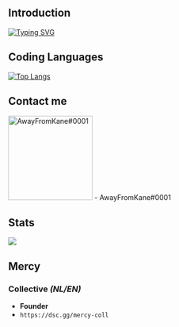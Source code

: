 ## Introduction

[![Typing SVG](https://readme-typing-svg.herokuapp.com?duration=4000&color=1594F7&lines=Hi+there%2C+I'm+Kane!;I+am+a+FiveM+Developer.;I+founded+Mercy+Collective+with+%40RazerFiveM%2C+we+offer+fivem+script+support+and+scripts.;Are+you+interested+or+need+help%3F+Don't+hesitate+and+join+the+Discord.;https%3A%2F%2Fdsc.gg%2Fmercy-coll)](https://git.io/typing-svg)

## Coding Languages
[![Top Langs](https://github-readme-stats.vercel.app/api/top-langs/?username=AwayFromKane&layout=compact&langs_count=10&show_icons=true)](https://github.com/AwayFromKane)

## Contact me
<img src="https://www.freepnglogos.com/uploads/discord-logo-png/concours-discord-cartes-voeux-fortnite-france-6.png" alt="AwayFromKane#0001" href="https://dsc.gg/mercy-coll" width="170" height="170">
- AwayFromKane#0001

## Stats
![](https://komarev.com/ghpvc/?username=awayfromkane&color=blue&style=flat-square)

## Mercy

### Collective *(NL/EN)*
- **Founder**
- `https://dsc.gg/mercy-coll`
